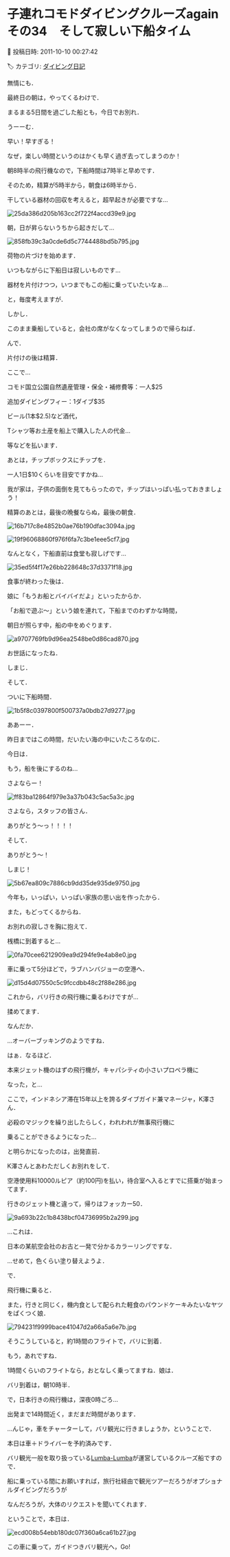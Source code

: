 # 子連れコモドダイビングクルーズagain　その34　そして寂しい下船タイム

📅 投稿日時: 2011-10-10 00:27:42

🏷️ カテゴリ: [ダイビング日記](ce3a7a8d424d112fce83ee85c81a0e344.md)

無情にも．


最終日の朝は，やってくるわけで．





まるまる5日間を過ごした船とも，今日でお別れ．


うーーむ．


早い！早すぎる！


なぜ，楽しい時間というのはかくも早く過ぎ去ってしまうのか！





朝8時半の飛行機なので，下船時間は7時半と早めです．


そのため，精算が5時半から，朝食は6時半から．


干している器材の回収を考えると，超早起きが必要ですな…




![25da386d205b163cc2f722f4accd39e9.jpg](images/25da386d205b163cc2f722f4accd39e9.jpg)







朝，日が昇らないうちから起きだして…




![858fb39c3a0cde6d5c7744488bd5b795.jpg](images/858fb39c3a0cde6d5c7744488bd5b795.jpg)




荷物の片づけを始めます．





いつもながらに下船日は寂しいものです…


器材を片付けつつ，いつまでもこの船に乗っていたいなぁ…


と，毎度考えますが．


しかし．


このまま乗船していると，会社の席がなくなってしまうので帰らねば．





んで．


片付けの後は精算．


ここで…


コモド国立公園自然遺産管理・保全・補修費等：一人$25


追加ダイビングフィー：1ダイブ$35


ビール(1本$2.5)など酒代，


Tシャツ等お土産を船上で購入した人の代金…


等などを払います．


あとは，チップボックスにチップを．


一人1日$10くらいを目安ですかね…


我が家は，子供の面倒を見てもらったので，チップはいっぱい払っておきましょう！





精算のあとは，最後の晩餐ならぬ，最後の朝食．




![16b717c8e4852b0ae76b190dfac3094a.jpg](images/16b717c8e4852b0ae76b190dfac3094a.jpg)






![19f96068860f976f6fa7c3be1eee5cf7.jpg](images/19f96068860f976f6fa7c3be1eee5cf7.jpg)




なんとなく，下船直前は食堂も寂しげです…




![35ed5f4f17e26bb228648c37d3371f18.jpg](images/35ed5f4f17e26bb228648c37d3371f18.jpg)







食事が終わった後は．


娘に「もうお船とバイバイだよ」といったからか．


「お船で遊ぶ～」という娘を連れて，下船までのわずかな時間，


朝日が照らす中，船の中をめぐります．




![a9707769fb9d96ea2548be0d86cad870.jpg](images/a9707769fb9d96ea2548be0d86cad870.jpg)




お世話になったね．


しまじ．





そして．


ついに下船時間．




![1b5f8c0397800f500737a0bdb27d9277.jpg](images/1b5f8c0397800f500737a0bdb27d9277.jpg)




ああーー．


昨日まではこの時間，だいたい海の中にいたころなのに．


今日は．


もう，船を後にするのね…





さよならー！




![ff83ba12864f979e3a37b043c5ac5a3c.jpg](images/ff83ba12864f979e3a37b043c5ac5a3c.jpg)




さよなら，スタッフの皆さん．


ありがとう～っ！！！！





そして．


ありがとう～！


しまじ！




![5b67ea809c7886cb9dd35de935de9750.jpg](images/5b67ea809c7886cb9dd35de935de9750.jpg)




今年も，いっぱい，いっぱい家族の思い出を作ったから．


また，もどってくるからね．





お別れの寂しさを胸に抱えて．


桟橋に到着すると…




![0fa70cee6212909ea9d294fe9e4ab8e0.jpg](images/0fa70cee6212909ea9d294fe9e4ab8e0.jpg)




車に乗って5分ほどで，ラブハンバジョーの空港へ．




![d15d4d07550c5c9fccdbb48c2f88e286.jpg](images/d15d4d07550c5c9fccdbb48c2f88e286.jpg)







これから，バリ行きの飛行機に乗るわけですが…


揉めてます．


なんだか．


…オーバーブッキングのようですね．


はぁ．なるほど．


本来ジェット機のはずの飛行機が，キャパシティの小さいプロペラ機に


なった，と…





ここで，インドネシア滞在15年以上を誇るダイブガイド兼マネージャ，K澤さん．


必殺のマジックを繰り出したらしく，われわれが無事飛行機に


乗ることができるようになった…


と明らかになったのは，出発直前．





K澤さんとあわただしくお別れをして．


空港使用料10000ルピア（約100円)を払い，待合室へ入るとすでに搭乗が始まってます．





行きのジェット機と違って，帰りはフォッカー50．




![9a693b22c1b8438bcf04736995b2a299.jpg](images/9a693b22c1b8438bcf04736995b2a299.jpg)




…これは．


日本の某航空会社のお古と一発で分かるカラーリングですな．


…せめて，色くらい塗り替えようよ．





で．


飛行機に乗ると．


また，行きと同じく，機内食として配られた軽食のパウンドケーキみたいなヤツをぱくつく娘．




![794231f9999bace41047d2a66a5a6e7b.jpg](images/794231f9999bace41047d2a66a5a6e7b.jpg)




そうこうしていると，約1時間のフライトで，バリに到着．


もう，あれですね．


1時間くらいのフライトなら，おとなしく乗ってますね．娘は．





バリ到着は，朝10時半．


で，日本行きの飛行機は，深夜0時ごろ…


出発まで14時間近く，まだまだ時間があります．





…んじゃ，車をチャーターして，バリ観光に行きましょうか，ということで．


本日は車＋ドライバーを予約済みです．


バリ観光一般を取り扱っている[Lumba-Lumba](://www.s-starcruise.com/company_profile.php)が運営しているクルーズ船ですので．


船に乗っている間にお願いすれば，旅行社経由で観光ツアーだろうがオプショナルダイビングだろうが


なんだろうが，大体のリクエストを聞いてくれます．





ということで，本日は．




![ecd008b54ebb180dc07f360a6ca61b27.jpg](images/ecd008b54ebb180dc07f360a6ca61b27.jpg)




この車に乗って，ガイドつきバリ観光へ，Go!
